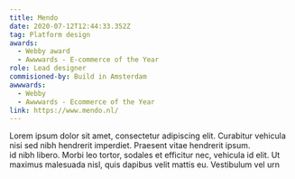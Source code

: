 ```yaml
---
title: Mendo
date: 2020-07-12T12:44:33.352Z
tag: Platform design
awards:
  - Webby award
  - Awwwards - E-commerce of the Year
role: Lead designer
commisioned-by: Build in Amsterdam
awwwards:
  - Webby
  - Awwwards - Ecommerce of the Year
link: https://www.mendo.nl/
---
```

Lorem ipsum dolor sit amet, consectetur adipiscing elit. Curabitur vehicula nisi sed nibh hendrerit imperdiet. Praesent vitae hendrerit ipsum.\
id nibh libero. Morbi leo tortor, sodales et efficitur nec, vehicula id elit. Ut maximus malesuada nisl, quis dapibus velit mattis eu. Vestibulum vel urn